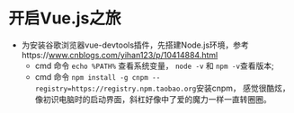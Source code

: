 # 开启Vue.js之旅

+ 为安装谷歌浏览器vue-devtools插件，先搭建Node.js环境，参考https://www.cnblogs.com/yihan123/p/10414884.html
   + cmd 命令 `echo %PATH%` 查看系统变量， `node -v` 和 `npm -v`查看版本;
   +  cmd 命令 `npm install -g cnpm --registry=https://registry.npm.taobao.org`安装cnpm，
   感觉很酷炫，像初识电脑时的启动界面，斜杠好像中了爱的魔力一样一直转圈圈。
